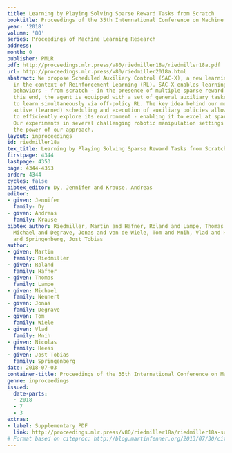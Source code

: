 ```yaml
---
title: Learning by Playing Solving Sparse Reward Tasks from Scratch
booktitle: Proceedings of the 35th International Conference on Machine Learning
year: '2018'
volume: '80'
series: Proceedings of Machine Learning Research
address: 
month: 0
publisher: PMLR
pdf: http://proceedings.mlr.press/v80/riedmiller18a/riedmiller18a.pdf
url: http://proceedings.mlr.press/v80/riedmiller2018a.html
abstract: We propose Scheduled Auxiliary Control (SAC-X), a new learning paradigm
  in the context of Reinforcement Learning (RL). SAC-X enables learning of complex
  behaviors - from scratch - in the presence of multiple sparse reward signals. To
  this end, the agent is equipped with a set of general auxiliary tasks, that it attempts
  to learn simultaneously via off-policy RL. The key idea behind our method is that
  active (learned) scheduling and execution of auxiliary policies allows the agent
  to efficiently explore its environment - enabling it to excel at sparse reward RL.
  Our experiments in several challenging robotic manipulation settings demonstrate
  the power of our approach.
layout: inproceedings
id: riedmiller18a
tex_title: Learning by Playing Solving Sparse Reward Tasks from Scratch
firstpage: 4344
lastpage: 4353
page: 4344-4353
order: 4344
cycles: false
bibtex_editor: Dy, Jennifer and Krause, Andreas
editor:
- given: Jennifer
  family: Dy
- given: Andreas
  family: Krause
bibtex_author: Riedmiller, Martin and Hafner, Roland and Lampe, Thomas and Neunert,
  Michael and Degrave, Jonas and van de Wiele, Tom and Mnih, Vlad and Heess, Nicolas
  and Springenberg, Jost Tobias
author:
- given: Martin
  family: Riedmiller
- given: Roland
  family: Hafner
- given: Thomas
  family: Lampe
- given: Michael
  family: Neunert
- given: Jonas
  family: Degrave
- given: Tom
  family: Wiele
- given: Vlad
  family: Mnih
- given: Nicolas
  family: Heess
- given: Jost Tobias
  family: Springenberg
date: 2018-07-03
container-title: Proceedings of the 35th International Conference on Machine Learning
genre: inproceedings
issued:
  date-parts:
  - 2018
  - 7
  - 3
extras:
- label: Supplementary PDF
  link: http://proceedings.mlr.press/v80/riedmiller18a/riedmiller18a-supp.pdf
# Format based on citeproc: http://blog.martinfenner.org/2013/07/30/citeproc-yaml-for-bibliographies/
---
```

